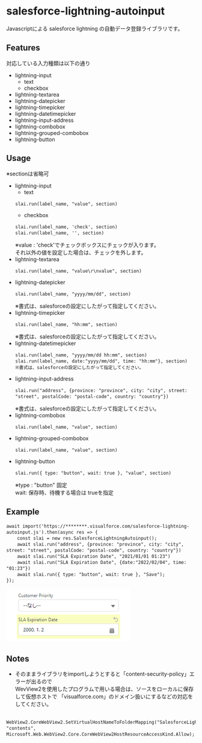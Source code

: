 # salesforce-lightning-autoinput
Javascriptによる salesforce lightning の自動データ登録ライブラリです。

## Features
対応している入力種類は以下の通り
* lightning-input
	* text
	* checkbox
* lightning-textarea
* lightning-datepicker
* lightning-timepicker
* lightning-datetimepicker
* lightning-input-address
* lightning-combobox
* lightning-grouped-combobox
* lightning-button
## Usage
※sectionは省略可

* lightning-input
	* text
	```
	slai.run(label_name, "value", section)
	```
	* checkbox
	```
	slai.run(label_name, 'check', section)
	slai.run(label_name, '', section)
	```
	※value : 'check'でチェックボックスにチェックが入ります。<br>
	それ以外の値を設定した場合は、チェックを外します。
* lightning-textarea
	```
	slai.run(label_name, "value\r\nvalue", section)
	```
* lightning-datepicker
	```
	slai.run(label_name, "yyyy/mm/dd", section)
	```
	※書式は、salesforceの設定にしたがって指定してください。
* lightning-timepicker
	```
	slai.run(label_name, "hh:mm", section)
	```
	※書式は、salesforceの設定にしたがって指定してください。
* lightning-datetimepicker
	```
	slai.run(label_name, "yyyy/mm/dd hh:mm", section)
	slai.run(label_name, date:"yyyy/mm/dd", time: "hh:mm"}, section)
	※書式は、salesforceの設定にしたがって指定してください。
	```
* lightning-input-address
	```
	slai.run("address", {province: "province", city: "city", street: "street", postalCode: "postal-code", country: "country"})
	```
	※書式は、salesforceの設定にしたがって指定してください。
* lightning-combobox
	```
	slai.run(label_name, "value", section)
	```
* lightning-grouped-combobox
	```
	slai.run(label_name, "value", section)
	```
* lightning-button
	```
	slai.run({ type: "button", wait: true }, "value", section)
	```
	※type : "button" 固定<br>
	wait: 保存時、待機する場合は trueを指定

## Example
```
await import('https://********.visualforce.com/salesforce-lightning-autoinput.js').then(async res => {
	const slai = new res.SalesforceLightningAutoinput();
	await slai.run("address", {province: "province", city: "city", street: "street", postalCode: "postal-code", country: "country"})
	await slai.run("SLA Expiration Date", "2021/01/01 01:23")
	await slai.run("SLA Expiration Date", {date:"2022/02/04", time: "01:23"})
	await slai.run({ type: "button", wait: true }, "Save");
});

```

![](image/example.png)

## Notes
* そのままライブラリをimportしようとすると「content-security-policy」エラーが出るので<br>
WevView2を使用したプログラムで用いる場合は、ソースをローカルに保存して仮想ホストで 「visualforce.com」のドメイン扱いにするなどの対応をしてください。
```
 WebView2.CoreWebView2.SetVirtualHostNameToFolderMapping("SalesforceLightningAutoinput.visualforce.com", "contents", Microsoft.Web.WebView2.Core.CoreWebView2HostResourceAccessKind.Allow);
```